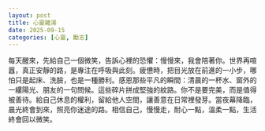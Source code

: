 ```yaml
---
layout: post
title: 心靈雞湯
date: 2025-09-15
categories: [心靈, 勵志]
---
```


每天醒來，先給自己一個微笑，告訴心裡的恐懼：慢慢來，我會陪著你。世界再喧囂，真正安靜的路，是專注在呼吸與此刻。疲憊時，把目光放在前進的一小步，哪怕只是起床、洗臉，也是一種勝利。感恩那些平凡的瞬間：清晨的一杯水、窗外的一縷陽光、朋友的一句問候。這些碎片拼成堅強的紋路。你不是要完美，而是值得被善待。給自己休息的權利，留給他人空間，讓善意在日常裡發芽。當夜幕降臨，晨光終會到來，照亮你迷途的路。相信自己，慢慢走，耐心一點，溫柔一點，生活終會回以微笑。
